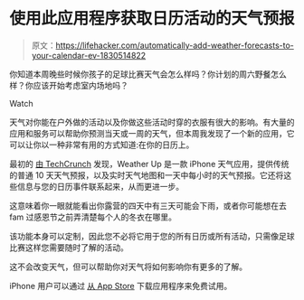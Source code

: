 # 使用此应用程序获取日历活动的天气预报

> 原文：<https://lifehacker.com/automatically-add-weather-forecasts-to-your-calendar-ev-1830514822>

你知道本周晚些时候你孩子的足球比赛天气会怎么样吗？你计划的周六野餐怎么样？你应该开始考虑室内场地吗？

Watch

天气对你能在户外做的活动以及你做这些活动时穿的衣服有很大的影响。有大量的应用和服务可以帮助你预测当天或一周的天气，但本周我发现了一个新的应用，它可以让你以一种非常有用的方式知道:在你的日历上。

最初的 [由 TechCrunch](https://techcrunch.com/2018/11/16/weather-ups-app-can-give-you-forecasts-for-your-calendar-events/) 发现，Weather Up 是一款 iPhone 天气应用，提供传统的普通 10 天天气预报，以及实时天气地图和一天中每小时的天气预报。它还将这些信息与您的日历事件联系起来，从而更进一步。

这意味着你一眼就能看出你露营的四天中有三天可能会下雨，或者你可能想在去 fam 过感恩节之前弄清楚每个人的冬衣在哪里。

该功能本身可以定制，因此您不必将它用于您的所有日历或所有活动，只需像足球比赛这样您需要随时了解的活动。

这不会改变天气，但可以帮助你对天气将如何影响你有更多的了解。

iPhone 用户可以通过 [从 App Store](https://itunes.apple.com/app/id1196015787) 下载应用程序来免费试用。